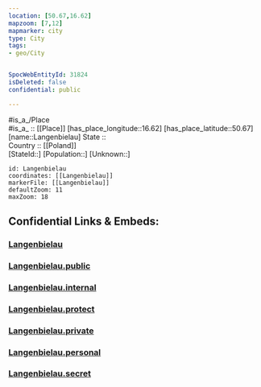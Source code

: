 ```yaml
---
location: [50.67,16.62] 
mapzoom: [7,12] 
mapmarker: city 
type: City
tags:
- geo/City


SpocWebEntityId: 31824
isDeleted: false
confidential: public

---
```

#is_a_/Place  
#is_a_ :: [[Place]] 
[has_place_longitude::16.62] 
[has_place_latitude::50.67] 
[name::Langenbielau] 
State ::  
Country :: [[Poland]]  
[StateId::] 
[Population::] 
[Unknown::] 


```leaflet
id: Langenbielau
coordinates: [[Langenbielau]] 
markerFile: [[Langenbielau]] 
defaultZoom: 11 
maxZoom: 18
```


## Confidential Links & Embeds: 

### [Langenbielau](/_Standards/Earth/Continent/Europe/Europe~East/Poland/Provinces~Poland/Lower_Silesian/City/Langenbielau.md) 

### [Langenbielau.public](/_public/Earth/Continent/Europe/Europe~East/Poland/Provinces~Poland/Lower_Silesian/City/Langenbielau.public.md) 

### [Langenbielau.internal](/_internal/Earth/Continent/Europe/Europe~East/Poland/Provinces~Poland/Lower_Silesian/City/Langenbielau.internal.md) 

### [Langenbielau.protect](/_protect/Earth/Continent/Europe/Europe~East/Poland/Provinces~Poland/Lower_Silesian/City/Langenbielau.protect.md) 

### [Langenbielau.private](/_private/Earth/Continent/Europe/Europe~East/Poland/Provinces~Poland/Lower_Silesian/City/Langenbielau.private.md) 

### [Langenbielau.personal](/_personal/Earth/Continent/Europe/Europe~East/Poland/Provinces~Poland/Lower_Silesian/City/Langenbielau.personal.md) 

### [Langenbielau.secret](/_secret/Earth/Continent/Europe/Europe~East/Poland/Provinces~Poland/Lower_Silesian/City/Langenbielau.secret.md)


